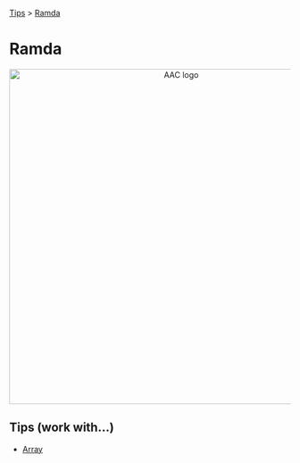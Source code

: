 [Tips](../README.md) > [Ramda](./README.md)

# Ramda

<div align="center">
  <img src="https://encrypted-tbn0.gstatic.com/images?q=tbn:ANd9GcTd48V1POgoVONuHqjUqHRxs5M3vtY94ZvgVbXzv-Ol7aQWgeVE"
  alt="AAC logo" width="600" />
</div>

## Tips (work with...)
- [Array](./array/README.md)
